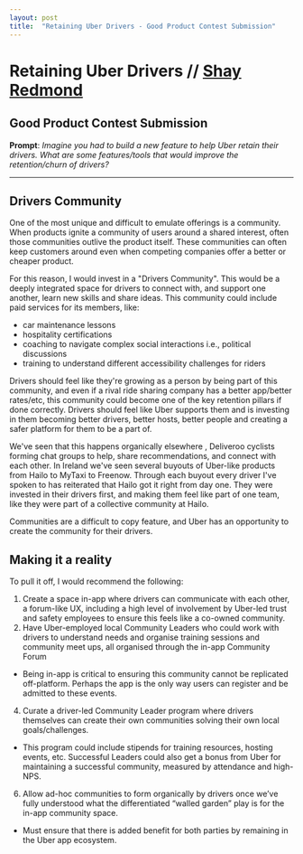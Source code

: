 ```yaml
---
layout: post
title:  "Retaining Uber Drivers - Good Product Contest Submission"
---
```


# Retaining Uber Drivers // [Shay Redmond](http://shay.works) 

## Good Product Contest Submission

**Prompt**: *Imagine you had to build a new feature to help Uber retain their drivers. What are some features/tools that would improve the retention/churn of drivers?*

---

## Drivers Community
One of the most unique and difficult to emulate offerings is a community. When products ignite a community of users around a shared interest, often those communities outlive the product itself. These communities can often keep customers around even when competing companies offer a better or cheaper product. 

For this reason, I would invest in a "Drivers Community". This would be a deeply integrated space for drivers to connect with, and support one another, learn new skills and share ideas. This community could include paid services for its members, like:
-   car maintenance lessons
-   hospitality certifications
-   coaching to navigate complex social interactions i.e., political discussions 
-   training to understand different accessibility challenges for riders


Drivers should feel like they're growing as a person by being part of this community, and even if a rival ride sharing company has a better app/better rates/etc, this community could become one of the key retention pillars if done correctly. Drivers should feel like Uber supports them and is investing in them becoming better drivers, better hosts, better people and creating a safer platform for them to be a part of.

We've seen that this happens organically elsewhere , Deliveroo cyclists forming chat groups to help, share recommendations, and connect with each other. In Ireland we've seen several buyouts of Uber-like products from Hailo to MyTaxi to Freenow. Through each buyout every driver I've spoken to has reiterated that Hailo got it right from day one. They were invested in their drivers first, and making them feel like part of one team, like they were part of a collective community at Hailo.

Communities are a difficult to copy feature, and Uber has an opportunity to create the community for their drivers.

## Making it a reality
To pull it off, I would recommend the following: 
1.  Create a space in-app where drivers can communicate with each other, a forum-like UX, including a high level of involvement by Uber-led trust and safety employees to ensure this feels like a co-owned community.
2.  Have Uber-employed local Community Leaders who could work with drivers to understand needs and organise training sessions and community meet ups, all organised through the in-app Community Forum
   -   Being in-app is critical to ensuring this community cannot be replicated off-platform. Perhaps the app is the only way users can register and be admitted to these events.
4.  Curate a driver-led Community Leader program where drivers themselves can create their own communities solving their own local goals/challenges.
   -   This program could include stipends for training resources, hosting events, etc. Successful Leaders could also get a bonus from Uber for maintaining a successful community, measured by attendance and high-NPS.
6.  Allow ad-hoc communities to form organically by drivers once we’ve fully understood what the differentiated “walled garden” play is for the in-app community space.
   -   Must ensure that there is added benefit for both parties by remaining in the Uber app ecosystem.
 

